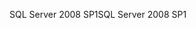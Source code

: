 <span data-ttu-id="c2c8f-101">SQL Server 2008 SP1</span><span class="sxs-lookup"><span data-stu-id="c2c8f-101">SQL Server 2008 SP1</span></span>